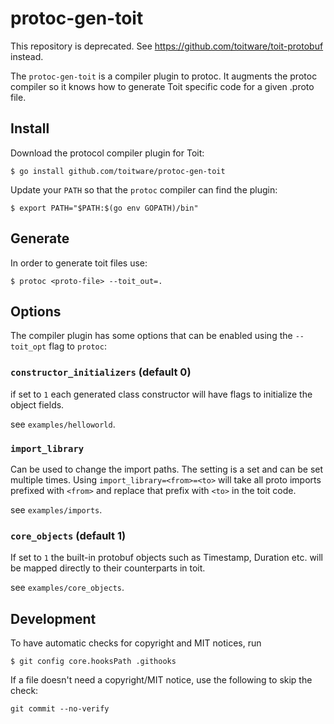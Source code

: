 # protoc-gen-toit
This repository is deprecated. See https://github.com/toitware/toit-protobuf instead.

The `protoc-gen-toit` is a compiler plugin to protoc. It augments the protoc compiler so it knows how to generate Toit specific code for a given .proto file.

## Install

Download the protocol compiler plugin for Toit:

```
$ go install github.com/toitware/protoc-gen-toit
```

Update your `PATH` so that the `protoc` compiler can find the plugin:

```
$ export PATH="$PATH:$(go env GOPATH)/bin"
```

## Generate

In order to generate toit files use:

```
$ protoc <proto-file> --toit_out=.
```

## Options

The compiler plugin has some options that can be enabled using the `--toit_opt` flag to `protoc`:

### `constructor_initializers` (default 0)

if set to `1` each generated class constructor will have flags to initialize the object fields.

see `examples/helloworld`.

### `import_library`

Can be used to change the import paths. The setting is a set and can be set multiple times. Using `import_library=<from>=<to>` will take all proto imports prefixed with `<from>` and replace that prefix with `<to>` in the toit code.

see `examples/imports`.

### `core_objects` (default 1)

If set to `1` the built-in protobuf objects such as Timestamp, Duration etc. will be mapped directly to their counterparts in toit.

see `examples/core_objects`.

## Development
To have automatic checks for copyright and MIT notices, run

```
$ git config core.hooksPath .githooks
```

If a file doesn't need a copyright/MIT notice, use the following to skip
the check:
```
git commit --no-verify
```
